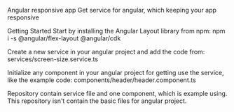 Angular responsive app
Get service for angular, which keeping your app responsive

Getting Started
Start by installing the Angular Layout library from npm:
npm i -s @angular/flex-layout @angular/cdk

Create a new service in your angular project and add the code from:
services/screen-size.service.ts

Initialize any component in your angular project for getting use the service, like the example code:
components/header/header.component.ts

Repository contain service file and one component, which is example using.
This repository isn't contain the basic files for angular project.
